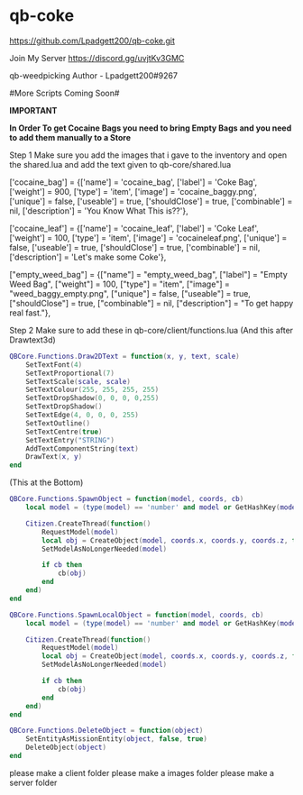 # qb-coke
https://github.com/Lpadgett200/qb-coke.git

Join My Server
https://discord.gg/uvjtKv3GMC


qb-weedpicking Author - Lpadgett200#9267

#More Scripts Coming Soon#

**IMPORTANT**

**In Order To get Cocaine Bags you need to bring Empty Bags and you need to add them manually to a Store**

Step 1
Make sure you add the images that i gave to the inventory and open the shared.lua and add the text given to
qb-core/shared.lua

['cocaine_bag'] 				 = {['name'] = 'cocaine_bag', 			  	  	['label'] = 'Coke Bag', 				['weight'] = 900, 		['type'] = 'item', 		['image'] = 'cocaine_baggy.png', 	   	['unique'] = false, 	['useable'] = true, 	['shouldClose'] = true,	  ['combinable'] = nil,   ['description'] = 'You Know What This is??'},

['cocaine_leaf'] 				 = {['name'] = 'cocaine_leaf', 			  	  	['label'] = 'Coke Leaf', 				['weight'] = 100, 		['type'] = 'item', 		['image'] = 'cocaineleaf.png', 	   		['unique'] = false, 	['useable'] = true, 	['shouldClose'] = true,	  ['combinable'] = nil,   ['description'] = 'Let\'s make some Coke'},

["empty_weed_bag"] 				 = {["name"] = "empty_weed_bag", 				["label"] = "Empty Weed Bag", 				["weight"] = 100, 		["type"] = "item", 		["image"] = "weed_baggy_empty.png", 		["unique"] = false, 	["useable"] = true, 	["shouldClose"] = true,   ["combinable"] = nil,   ["description"] = "To get happy real fast."},

Step 2
Make sure to add these in qb-core/client/functions.lua
(And this after Drawtext3d) 

```lua
QBCore.Functions.Draw2DText = function(x, y, text, scale)
    SetTextFont(4)
    SetTextProportional(7)
    SetTextScale(scale, scale)
    SetTextColour(255, 255, 255, 255)
    SetTextDropShadow(0, 0, 0, 0,255)
    SetTextDropShadow()
    SetTextEdge(4, 0, 0, 0, 255)
    SetTextOutline()
    SetTextCentre(true)
    SetTextEntry("STRING")
    AddTextComponentString(text)
    DrawText(x, y)
end
```

(This at the Bottom)

```lua
QBCore.Functions.SpawnObject = function(model, coords, cb)
    local model = (type(model) == 'number' and model or GetHashKey(model))

    Citizen.CreateThread(function()
        RequestModel(model)
        local obj = CreateObject(model, coords.x, coords.y, coords.z, true, false, true)
        SetModelAsNoLongerNeeded(model)

        if cb then
            cb(obj)
        end
    end)
end
```
```lua
QBCore.Functions.SpawnLocalObject = function(model, coords, cb)
    local model = (type(model) == 'number' and model or GetHashKey(model))

    Citizen.CreateThread(function()
        RequestModel(model)
        local obj = CreateObject(model, coords.x, coords.y, coords.z, false, false, true)
        SetModelAsNoLongerNeeded(model)

        if cb then
            cb(obj)
        end
    end)
end
```
```lua
QBCore.Functions.DeleteObject = function(object)
    SetEntityAsMissionEntity(object, false, true)
    DeleteObject(object)
end
```

please make a client folder
please make a images folder
please make a server folder
